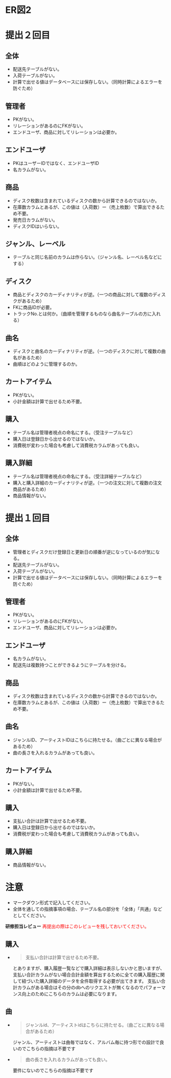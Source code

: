 # ER図2
# 提出２回目
## 全体
- 配送先テーブルがない。
- 入荷テーブルがない。
- 計算で出せる値はデータベースには保存しない。（同時計算によるエラーを防ぐため）

## 管理者
- PKがない。
- リレーションがあるのにFKがない。
- エンドユーザ、商品に対してリレーションは必要か。

## エンドユーザ
- PKはユーザーIDではなく、エンドユーザID
- 名カラムがない。

## 商品
- ディスク枚数は含まれているディスクの数から計算できるのではないか。
- 在庫数カラムとあるが、この値は（入荷数）ー（売上枚数）で算出できるため不要。
- 発売日カラムがない。
- ディスクIDはいらない。

## ジャンル、レーベル
- テーブルと同じ名前のカラムは作らない。（ジャンル名、レーベル名などにする）

## ディスク
- 商品とディスクのカーディナリティが逆。（一つの商品に対して複数のディスクがあるため）
- FKに商品IDが必要。
- トラックNo.とは何か。（曲順を管理するものなら曲名テーブルの方に入れる）

## 曲名
- ディスクと曲名のカーディナリティが逆。（一つのディスクに対して複数の曲名があるため）
- 曲順はどのように管理するのか。

## カートアイテム
- PKがない。
- 小計金額は計算で出せるため不要。

## 購入
- テーブル名は管理者視点の命名にする。（受注テーブルなど）
- 購入日は登録日から出せるのではないか。
- 消費税が変わった場合も考慮して消費税カラムがあっても良い。

## 購入詳細
- テーブル名は管理者視点の命名にする。（受注詳細テーブルなど）
- 購入と購入詳細のカーディナリティが逆。（一つの注文に対して複数の注文商品があるため）
- 商品情報がない。

# 提出１回目
## 全体
- 管理者とディスクだけ登録日と更新日の順番が逆になっているのが気になる。
- 配送先テーブルがない。
- 入荷テーブルがない。
- 計算で出せる値はデータベースには保存しない。（同時計算によるエラーを防ぐため）

## 管理者
- PKがない。
- リレーションがあるのにFKがない。
- エンドユーザ、商品に対してリレーションは必要か。

## エンドユーザ
- 名カラムがない。
- 配送先は複数持つことができるようにテーブルを分ける。

## 商品
- ディスク枚数は含まれているディスクの数から計算できるのではないか。
- 在庫数カラムとあるが、この値は（入荷数）ー（売上枚数）で算出できるため不要。 

## 曲名
- ジャンルID、アーティストIDはこちらに持たせる。（曲ごとに異なる場合があるため）
- 曲の長さを入れるカラムがあっても良い。

## カートアイテム
- PKがない。
- 小計金額は計算で出せるため不要。

## 購入
- 支払い合計は計算で出せるため不要。
- 購入日は登録日から出せるのではないか。
- 消費税が変わった場合も考慮して消費税カラムがあっても良い。

## 購入詳細
- 商品情報がない。

# 注意
* マークダウン形式で記入してください。
* 全体を通しての指摘事項の場合、テーブル名の部分を「全体」「共通」などとしてください。

**研修担当レビュー**
<font color="Red">再提出の際はこのレビューを残しておいてください。</font>

## 購入
- > 支払い合計は計算で出せるため不要。

  とありますが、購入履歴一覧などで購入詳細は表示しないかと思いますが、
  支払い合計カラムがない場合合計金額を算出するために全ての購入履歴に関して紐づいた購入詳細のデータを全件取得する必要が出てきます。
  支払い合計カラムがある場合はその分のdbへのリクエストが無くなるのでパフォーマンス向上のためにこちらのカラムは必要になります。

## 曲
- > ジャンルid、アーティストidはこちらに持たせる。（曲ごとに異なる場合があるため）

  ジャンル、アーティストは曲毎ではなく、アルバム毎に持つ形での設計で良いのでこちらの指摘は不要です
- > 曲の長さを入れるカラムがあっても良い。

  要件にないのでこちらの指摘は不要です
